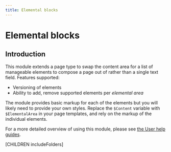 ```yaml
---
title: Elemental blocks
---
```


# Elemental blocks

## Introduction

This module extends a page type to swap the content area for a list of manageable elements to compose a page out
of rather than a single text field. Features supported:

- Versioning of elements
- Ability to add, remove supported elements per *elemental area*

The module provides basic markup for each of the elements but you will likely need to provide your own styles. Replace
the `$Content` variable with `$ElementalArea` in your page templates, and rely on the markup of the individual elements.

For a more detailed overview of using this module, please see [the User help guides](userguide/index.md).

[CHILDREN includeFolders]
